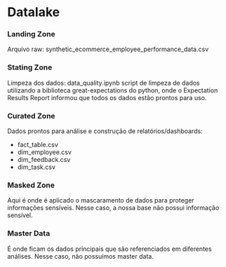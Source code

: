 # Datalake

### Landing Zone

Arquivo raw: synthetic_ecommerce_employee_performance_data.csv

### Stating Zone

Limpeza dos dados: data_quality.ipynb script de limpeza de dados utilizando a biblioteca great-expectations do python, onde o Expectation Results Report informou que todos os dados estão prontos para uso.

### Curated Zone

Dados prontos para análise e construção de relatórios/dashboards: 

- fact_table.csv
- dim_employee.csv
- dim_feedback.csv
- dim_task.csv

### Masked Zone

Aqui é onde é aplicado o mascaramento de dados para proteger informações sensíveis. Nesse caso, a nossa base não possui informação sensível.

### Master Data

É onde ficam os dados principais que são referenciados em diferentes análises. Nesse caso, não possuímos master data.